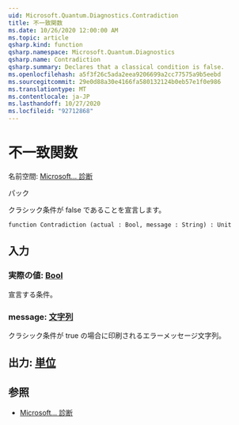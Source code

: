 ```yaml
---
uid: Microsoft.Quantum.Diagnostics.Contradiction
title: 不一致関数
ms.date: 10/26/2020 12:00:00 AM
ms.topic: article
qsharp.kind: function
qsharp.namespace: Microsoft.Quantum.Diagnostics
qsharp.name: Contradiction
qsharp.summary: Declares that a classical condition is false.
ms.openlocfilehash: a5f3f26c5ada2eea9206699a2cc77575a9b5eebd
ms.sourcegitcommit: 29e0d88a30e4166fa580132124b0eb57e1f0e986
ms.translationtype: MT
ms.contentlocale: ja-JP
ms.lasthandoff: 10/27/2020
ms.locfileid: "92712868"
---
```

# <a name="contradiction-function"></a>不一致関数

名前空間: [Microsoft... 診断](xref:Microsoft.Quantum.Diagnostics)

パック [](https://nuget.org/packages/)


クラシック条件が false であることを宣言します。

```qsharp
function Contradiction (actual : Bool, message : String) : Unit
```


## <a name="input"></a>入力

### <a name="actual--bool"></a>実際の値: [Bool](xref:microsoft.quantum.lang-ref.bool)

宣言する条件。


### <a name="message--string"></a>message: [文字列](xref:microsoft.quantum.lang-ref.string)

クラシック条件が true の場合に印刷されるエラーメッセージ文字列。



## <a name="output--unit"></a>出力: [単位](xref:microsoft.quantum.lang-ref.unit)



## <a name="see-also"></a>参照

- [Microsoft... 診断](xref:Microsoft.Quantum.Diagnostics.Fact)